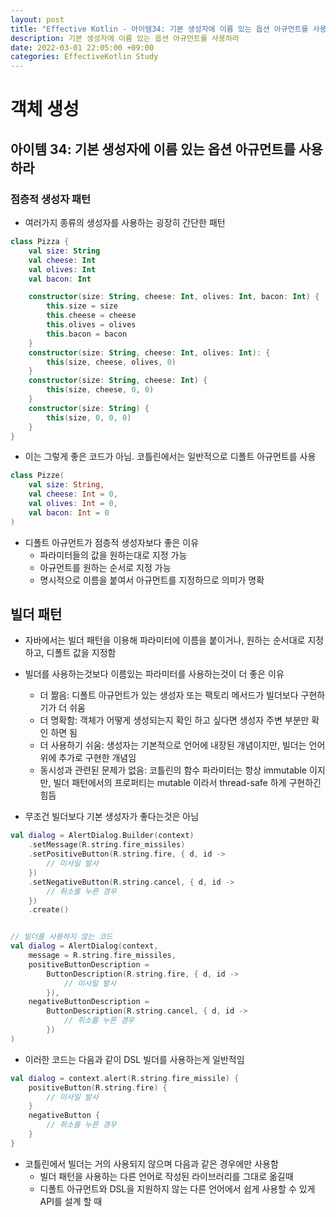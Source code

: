```yaml
---
layout: post
title: "Effective Kotlin - 아이템34: 기본 생성자에 이름 있는 옵션 아규먼트를 사용하라"
description: 기본 생성자에 이름 있는 옵션 아규먼트를 사용하라
date: 2022-03-01 22:05:00 +09:00
categories: EffectiveKotlin Study
---
```



# 객체 생성

## 아이템 34: 기본 생성자에 이름 있는 옵션 아규먼트를 사용하라

### 점층적 생성자 패턴
- 여러가지 종류의 생성자를 사용하는 굉장히 간단한 패턴

```kotlin
class Pizza {
    val size: String
    val cheese: Int
    val olives: Int
    val bacon: Int

    constructor(size: String, cheese: Int, olives: Int, bacon: Int) {
        this.size = size
        this.cheese = cheese
        this.olives = olives
        this.bacon = bacon
    }
    constructor(size: String, cheese: Int, olives: Int): {
        this(size, cheese, olives, 0)
    }
    constructor(size: String, cheese: Int) {
        this(size, cheese, 0, 0)
    }
    constructor(size: String) {
        this(size, 0, 0, 0)
    }
}
```

- 이는 그렇게 좋은 코드가 아님. 코틀린에서는 일반적으로 디폴트 아규먼트를 사용

```kotlin
class Pizze(
    val size: String,
    val cheese: Int = 0,
    val olives: Int = 0,
    val bacon: Int = 0
)
```

- 디폴트 아규먼트가 점층적 생성자보다 좋은 이유
    * 파라미터들의 값을 원하는대로 지정 가능
    * 아규먼트를 원하는 순서로 지정 가능
    * 명시적으로 이름을 붙여서 아규먼트를 지정하므로 의미가 명확

## 빌더 패턴
- 자바에서는 빌더 패턴을 이용해 파라미터에 이름을 붙이거나, 원하는 순서대로 지정하고, 디폴트 값을 지정함
- 빌더를 사용하는것보다 이름있는 파라미터를 사용하는것이 더 좋은 이유
    * 더 짦음: 디폴트 아규먼트가 있는 생성자 또는 팩토리 메서드가 빌더보다 구현하기가 더 쉬움
    * 더 명확함: 객체가 어떻게 생성되는지 확인 하고 싶다면 생성자 주변 부분만 확인 하면 됨
    * 더 사용하기 쉬움: 생성자는 기본적으로 언어에 내장된 개념이지만, 빌더는 언어 위에 추가로 구현한 개념임
    * 동시성과 관련된 문제가 없음: 코틀린의 함수 파라미터는 항상 immutable 이지만, 빌더 패턴에서의 프로퍼티는 mutable 이라서 thread-safe 하게 구현하긴 힘듬

- 무조건 빌더보다 기본 생성자가 좋다는것은 아님

```kotlin
val dialog = AlertDialog.Builder(context)
    .setMessage(R.string.fire_missiles)
    .setPositiveButton(R.string.fire, { d, id ->
        // 미사일 발사
    })
    .setNegativeButton(R.string.cancel, { d, id ->
        // 취소를 누른 경우
    })
    .create()


// 빌더를 사용하지 않는 코드
val dialog = AlertDialog(context,
    message = R.string.fire_missiles,
    positiveButtonDescription = 
        ButtonDescription(R.string.fire, { d, id ->
            // 미사일 발사
        }),
    negativeButtonDescription = 
        ButtonDescription(R.string.cancel, { d, id ->
            // 취소를 누른 경우
        })
)
```

- 이러한 코드는 다음과 같이 DSL 빌더를 사용하는게 일반적임

```kotlin
val dialog = context.alert(R.string.fire_missile) {
    positiveButton(R.string.fire) {
        // 미사일 발사
    }
    negativeButton {
        // 취소를 누른 경우
    }
}
```

- 코틀린에서 빌더는 거의 사용되지 않으며 다음과 같은 경우에만 사용함
    * 빌더 패턴을 사용하는 다른 언어로 작성된 라이브러리를 그대로 옮길때
    * 디폴트 아규먼트와 DSL을 지원하지 않는 다른 언어에서 쉽게 사용할 수 있게 API를 설계 할 때
